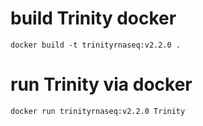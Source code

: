 
# build Trinity docker

    docker build -t trinityrnaseq:v2.2.0 .


# run Trinity via docker

    docker run trinityrnaseq:v2.2.0 Trinity
